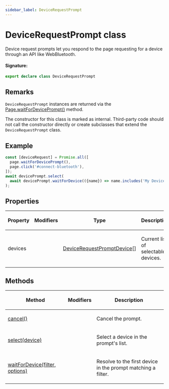 ```yaml
---
sidebar_label: DeviceRequestPrompt
---
```


# DeviceRequestPrompt class

Device request prompts let you respond to the page requesting for a device through an API like WebBluetooth.

#### Signature:

```typescript
export declare class DeviceRequestPrompt
```

## Remarks

`DeviceRequestPrompt` instances are returned via the [Page.waitForDevicePrompt()](./puppeteer.page.waitfordeviceprompt.md) method.

The constructor for this class is marked as internal. Third-party code should not call the constructor directly or create subclasses that extend the `DeviceRequestPrompt` class.

## Example

```ts
const [deviceRequest] = Promise.all([
  page.waitForDevicePrompt(),
  page.click('#connect-bluetooth'),
]);
await devicePrompt.select(
  await devicePrompt.waitForDevice(({name}) => name.includes('My Device'))
);
```

## Properties

<table><thead><tr><th>

Property

</th><th>

Modifiers

</th><th>

Type

</th><th>

Description

</th></tr></thead>
<tbody><tr><td>

<span id="devices">devices</span>

</td><td>

</td><td>

[DeviceRequestPromptDevice](./puppeteer.devicerequestpromptdevice.md)\[\]

</td><td>

Current list of selectable devices.

</td></tr>
</tbody></table>

## Methods

<table><thead><tr><th>

Method

</th><th>

Modifiers

</th><th>

Description

</th></tr></thead>
<tbody><tr><td>

<span id="cancel">[cancel()](./puppeteer.devicerequestprompt.cancel.md)</span>

</td><td>

</td><td>

Cancel the prompt.

</td></tr>
<tr><td>

<span id="select">[select(device)](./puppeteer.devicerequestprompt.select.md)</span>

</td><td>

</td><td>

Select a device in the prompt's list.

</td></tr>
<tr><td>

<span id="waitfordevice">[waitForDevice(filter, options)](./puppeteer.devicerequestprompt.waitfordevice.md)</span>

</td><td>

</td><td>

Resolve to the first device in the prompt matching a filter.

</td></tr>
</tbody></table>
